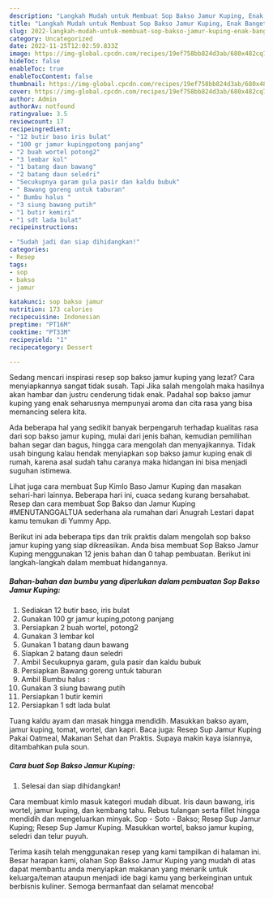 ```yaml
---
description: "Langkah Mudah untuk Membuat Sop Bakso Jamur Kuping, Enak Banget"
title: "Langkah Mudah untuk Membuat Sop Bakso Jamur Kuping, Enak Banget"
slug: 2022-langkah-mudah-untuk-membuat-sop-bakso-jamur-kuping-enak-banget
category: Uncategorized
date: 2022-11-25T12:02:59.833Z
image: https://img-global.cpcdn.com/recipes/19ef758bb824d3ab/680x482cq70/sop-bakso-jamur-kuping-foto-resep-utama.jpg
hideToc: false
enableToc: true
enableTocContent: false
thumbnail: https://img-global.cpcdn.com/recipes/19ef758bb824d3ab/680x482cq70/sop-bakso-jamur-kuping-foto-resep-utama.jpg
cover: https://img-global.cpcdn.com/recipes/19ef758bb824d3ab/680x482cq70/sop-bakso-jamur-kuping-foto-resep-utama.jpg
author: Admin
authorAv: notfound
ratingvalue: 3.5
reviewcount: 17
recipeingredient:
- "12 butir baso iris bulat"
- "100 gr jamur kupingpotong panjang"
- "2 buah wortel potong2"
- "3 lembar kol"
- "1 batang daun bawang"
- "2 batang daun seledri"
- "Secukupnya garam gula pasir dan kaldu bubuk"
- " Bawang goreng untuk taburan"
- " Bumbu halus "
- "3 siung bawang putih"
- "1 butir kemiri"
- "1 sdt lada bulat"
recipeinstructions:

- "Sudah jadi dan siap dihidangkan!"
categories:
- Resep
tags:
- sop
- bakso
- jamur

katakunci: sop bakso jamur 
nutrition: 173 calories
recipecuisine: Indonesian
preptime: "PT16M"
cooktime: "PT33M"
recipeyield: "1"
recipecategory: Dessert

---
```



Sedang mencari inspirasi resep sop bakso jamur kuping yang lezat? Cara menyiapkannya sangat tidak susah. Tapi Jika salah mengolah maka hasilnya akan hambar dan justru cenderung tidak enak. Padahal sop bakso jamur kuping yang enak seharusnya mempunyai aroma dan cita rasa yang bisa memancing selera kita.


Ada beberapa hal yang sedikit banyak berpengaruh terhadap kualitas rasa dari sop bakso jamur kuping, mulai dari jenis bahan, kemudian pemilihan bahan segar dan bagus, hingga cara mengolah dan menyajikannya. Tidak usah bingung kalau hendak menyiapkan sop bakso jamur kuping enak di rumah, karena asal sudah tahu caranya maka hidangan ini bisa menjadi suguhan istimewa.

Lihat juga cara membuat Sup Kimlo Baso Jamur Kuping dan masakan sehari-hari lainnya. Beberapa hari ini, cuaca sedang kurang bersahabat. Resep dan cara membuat Sop Bakso dan Jamur Kuping #MENUTANGGALTUA sederhana ala rumahan dari Anugrah Lestari dapat kamu temukan di Yummy App.


Berikut ini ada beberapa tips dan trik praktis dalam mengolah sop bakso jamur kuping yang siap dikreasikan. Anda bisa membuat Sop Bakso Jamur Kuping menggunakan 12 jenis bahan dan 0 tahap pembuatan. Berikut ini langkah-langkah dalam membuat hidangannya.

<!--inarticleads1-->

##### Bahan-bahan dan bumbu yang diperlukan dalam pembuatan Sop Bakso Jamur Kuping:

1. Sediakan 12 butir baso, iris bulat
1. Gunakan 100 gr jamur kuping,potong panjang
1. Persiapkan 2 buah wortel, potong2
1. Gunakan 3 lembar kol
1. Gunakan 1 batang daun bawang
1. Siapkan 2 batang daun seledri
1. Ambil Secukupnya garam, gula pasir dan kaldu bubuk
1. Persiapkan  Bawang goreng untuk taburan
1. Ambil  Bumbu halus :
1. Gunakan 3 siung bawang putih
1. Persiapkan 1 butir kemiri
1. Persiapkan 1 sdt lada bulat


Tuang kaldu ayam dan masak hingga mendidih. Masukkan bakso ayam, jamur kuping, tomat, wortel, dan kapri. Baca juga: Resep Sup Jamur Kuping Pakai Oatmeal, Makanan Sehat dan Praktis. Supaya makin kaya isiannya, ditambahkan pula soun. 

<!--inarticleads2-->

##### Cara buat Sop Bakso Jamur Kuping:


1. Selesai dan siap dihidangkan!

Cara membuat kimlo masuk kategori mudah dibuat. Iris daun bawang, iris wortel, jamur kuping, dan kembang tahu. Rebus tulangan serta fillet hingga mendidih dan mengeluarkan minyak. Sop - Soto - Bakso; Resep Sup Jamur Kuping; Resep Sup Jamur Kuping. Masukkan wortel, bakso jamur kuping, seledri dan telur puyuh. 

Terima kasih telah menggunakan resep yang kami tampilkan di halaman ini. Besar harapan kami, olahan Sop Bakso Jamur Kuping yang mudah di atas dapat membantu anda menyiapkan makanan yang menarik untuk keluarga/teman ataupun menjadi ide bagi kamu yang berkeinginan untuk berbisnis kuliner. Semoga bermanfaat dan selamat mencoba!
